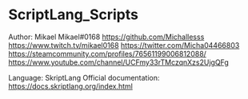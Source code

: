 # ScriptLang_Scripts
Author: Mikael
Mikael#0168
https://github.com/Michallesss
https://www.twitch.tv/mikael0168
https://twitter.com/Micha04466803
https://steamcommunity.com/profiles/76561199006812088/
https://www.youtube.com/channel/UCFmy33rTMczqnXzs2UjgQFg


Language: SkriptLang
Official documentation: https://docs.skriptlang.org/index.html